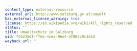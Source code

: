 ```yaml
---
content_type: external-resource
external_url: http://www.salzburg.gv.at/umwelt
has_external_license_warning: true
license: https://en.wikipedia.org/wiki/All_rights_reserved
status: ''
title: Umweltschutz in Salzburg
uid: 74b235df-ff6b-4cea-96e4-af062c9c1e5d
wayback_url: ''
---
```

